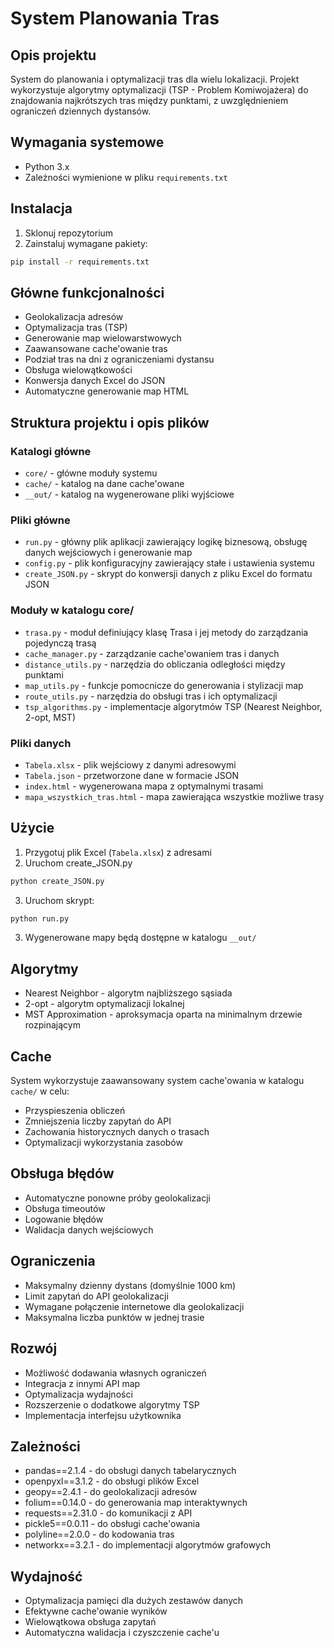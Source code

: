 # System Planowania Tras

## Opis projektu

System do planowania i optymalizacji tras dla wielu lokalizacji. Projekt wykorzystuje algorytmy optymalizacji (TSP - Problem Komiwojażera) do znajdowania najkrótszych tras między punktami, z uwzględnieniem ograniczeń dziennych dystansów.

## Wymagania systemowe

- Python 3.x
- Zależności wymienione w pliku `requirements.txt`

## Instalacja

1. Sklonuj repozytorium
2. Zainstaluj wymagane pakiety:

```bash
pip install -r requirements.txt
```

## Główne funkcjonalności

- Geolokalizacja adresów
- Optymalizacja tras (TSP)
- Generowanie map wielowarstwowych
- Zaawansowane cache'owanie tras
- Podział tras na dni z ograniczeniami dystansu
- Obsługa wielowątkowości
- Konwersja danych Excel do JSON
- Automatyczne generowanie map HTML

## Struktura projektu i opis plików

### Katalogi główne

- `core/` - główne moduły systemu
- `cache/` - katalog na dane cache'owane
- `__out/` - katalog na wygenerowane pliki wyjściowe

### Pliki główne

- `run.py` - główny plik aplikacji zawierający logikę biznesową, obsługę danych wejściowych i generowanie map
- `config.py` - plik konfiguracyjny zawierający stałe i ustawienia systemu
- `create_JSON.py` - skrypt do konwersji danych z pliku Excel do formatu JSON

### Moduły w katalogu core/

- `trasa.py` - moduł definiujący klasę Trasa i jej metody do zarządzania pojedynczą trasą
- `cache_manager.py` - zarządzanie cache'owaniem tras i danych
- `distance_utils.py` - narzędzia do obliczania odległości między punktami
- `map_utils.py` - funkcje pomocnicze do generowania i stylizacji map
- `route_utils.py` - narzędzia do obsługi tras i ich optymalizacji
- `tsp_algorithms.py` - implementacje algorytmów TSP (Nearest Neighbor, 2-opt, MST)

### Pliki danych

- `Tabela.xlsx` - plik wejściowy z danymi adresowymi
- `Tabela.json` - przetworzone dane w formacie JSON
- `index.html` - wygenerowana mapa z optymalnymi trasami
- `mapa_wszystkich_tras.html` - mapa zawierająca wszystkie możliwe trasy

## Użycie

1. Przygotuj plik Excel (`Tabela.xlsx`) z adresami
2. Uruchom create_JSON.py

```bash
python create_JSON.py
```
3. Uruchom skrypt:

```bash
python run.py
```

3. Wygenerowane mapy będą dostępne w katalogu `__out/`

## Algorytmy

- Nearest Neighbor - algorytm najbliższego sąsiada
- 2-opt - algorytm optymalizacji lokalnej
- MST Approximation - aproksymacja oparta na minimalnym drzewie rozpinającym

## Cache

System wykorzystuje zaawansowany system cache'owania w katalogu `cache/` w celu:

- Przyspieszenia obliczeń
- Zmniejszenia liczby zapytań do API
- Zachowania historycznych danych o trasach
- Optymalizacji wykorzystania zasobów

## Obsługa błędów

- Automatyczne ponowne próby geolokalizacji
- Obsługa timeoutów
- Logowanie błędów
- Walidacja danych wejściowych

## Ograniczenia

- Maksymalny dzienny dystans (domyślnie 1000 km)
- Limit zapytań do API geolokalizacji
- Wymagane połączenie internetowe dla geolokalizacji
- Maksymalna liczba punktów w jednej trasie

## Rozwój

- Możliwość dodawania własnych ograniczeń
- Integracja z innymi API map
- Optymalizacja wydajności
- Rozszerzenie o dodatkowe algorytmy TSP
- Implementacja interfejsu użytkownika

## Zależności

- pandas==2.1.4 - do obsługi danych tabelarycznych
- openpyxl==3.1.2 - do obsługi plików Excel
- geopy==2.4.1 - do geolokalizacji adresów
- folium==0.14.0 - do generowania map interaktywnych
- requests==2.31.0 - do komunikacji z API
- pickle5==0.0.11 - do obsługi cache'owania
- polyline==2.0.0 - do kodowania tras
- networkx==3.2.1 - do implementacji algorytmów grafowych

## Wydajność

- Optymalizacja pamięci dla dużych zestawów danych
- Efektywne cache'owanie wyników
- Wielowątkowa obsługa zapytań
- Automatyczna walidacja i czyszczenie cache'u
